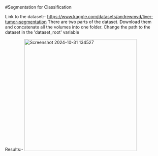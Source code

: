 #Segmentation for Classification

Link to the dataset:- https://www.kaggle.com/datasets/andrewmvd/liver-tumor-segmentation
  There are two parts of the dataset. Download them and concatenate all the volumes into one folder. 
Change the path to the dataset in the 'dataset_root' variable

Results:- 
<img width="365" alt="Screenshot 2024-10-31 134527" src="https://github.com/user-attachments/assets/f3d7a297-ed00-4871-93c1-6061e4a31b83" />

